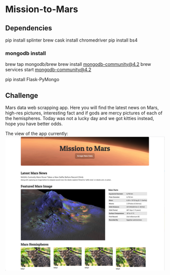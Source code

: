 # Mission-to-Mars

## Dependencies

pip install splinter
brew cask install chromedriver
pip install bs4

### mongodb install
brew tap mongodb/brew
brew install mongodb-community@4.2
brew services start mongodb-community@4.2

pip install Flask-PyMongo

## Challenge

Mars data web scrapping app. Here you will find the latest news on Mars, high-res pictures, interesting fact and if gods are mercy pictures of each of the hemispheres. Today was not a lucky day and we got kitties instead, hope you have better odds.

The view of the app currently:
![webapp](apps/static/images/mission-mars.png)